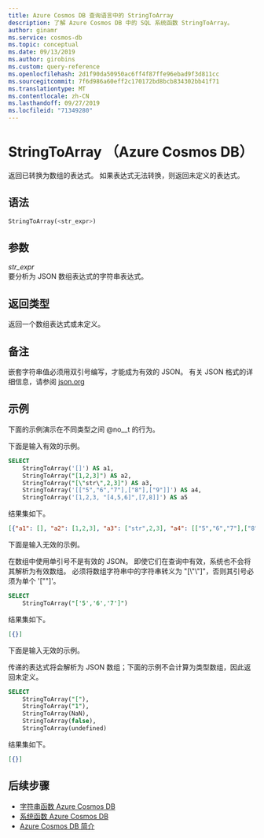 ```yaml
---
title: Azure Cosmos DB 查询语言中的 StringToArray
description: 了解 Azure Cosmos DB 中的 SQL 系统函数 StringToArray。
author: ginamr
ms.service: cosmos-db
ms.topic: conceptual
ms.date: 09/13/2019
ms.author: girobins
ms.custom: query-reference
ms.openlocfilehash: 2d1f90da50950ac6ff4f87ffe96ebad9f3d811cc
ms.sourcegitcommit: 7f6d986a60eff2c170172bd8bcb834302bb41f71
ms.translationtype: MT
ms.contentlocale: zh-CN
ms.lasthandoff: 09/27/2019
ms.locfileid: "71349280"
---
```

# <a name="stringtoarray-azure-cosmos-db"></a>StringToArray （Azure Cosmos DB）
 返回已转换为数组的表达式。 如果表达式无法转换，则返回未定义的表达式。  
  
## <a name="syntax"></a>语法
  
```sql  
StringToArray(<str_expr>)  
```  
  
## <a name="arguments"></a>参数
  
*str_expr*  
   要分析为 JSON 数组表达式的字符串表达式。 
  
## <a name="return-types"></a>返回类型
  
  返回一个数组表达式或未定义。 
  
## <a name="remarks"></a>备注
  嵌套字符串值必须用双引号编写，才能成为有效的 JSON。 有关 JSON 格式的详细信息，请参阅 [json.org](https://json.org/)
  
## <a name="examples"></a>示例
  
  下面的示例演示在不同类型之间 @no__t 的行为。 
  
 下面是输入有效的示例。

```sql
SELECT 
    StringToArray('[]') AS a1, 
    StringToArray("[1,2,3]") AS a2,
    StringToArray("[\"str\",2,3]") AS a3,
    StringToArray('[["5","6","7"],["8"],["9"]]') AS a4,
    StringToArray('[1,2,3, "[4,5,6]",[7,8]]') AS a5
```

结果集如下。

```json
[{"a1": [], "a2": [1,2,3], "a3": ["str",2,3], "a4": [["5","6","7"],["8"],["9"]], "a5": [1,2,3,"[4,5,6]",[7,8]]}]
```

下面是输入无效的示例。 
   
 在数组中使用单引号不是有效的 JSON。
即使它们在查询中有效，系统也不会将其解析为有效数组。 必须将数组字符串中的字符串转义为 "[\\"\\"]"，否则其引号必须为单个 '[""]'。

```sql
SELECT
    StringToArray("['5','6','7']")
```

结果集如下。

```json
[{}]
```

下面是输入无效的示例。
   
 传递的表达式将会解析为 JSON 数组；下面的示例不会计算为类型数组，因此返回未定义。
   
```sql
SELECT
    StringToArray("["),
    StringToArray("1"),
    StringToArray(NaN),
    StringToArray(false),
    StringToArray(undefined)
```

结果集如下。

```json
[{}]
```

## <a name="next-steps"></a>后续步骤

- [字符串函数 Azure Cosmos DB](sql-query-string-functions.md)
- [系统函数 Azure Cosmos DB](sql-query-system-functions.md)
- [Azure Cosmos DB 简介](introduction.md)
